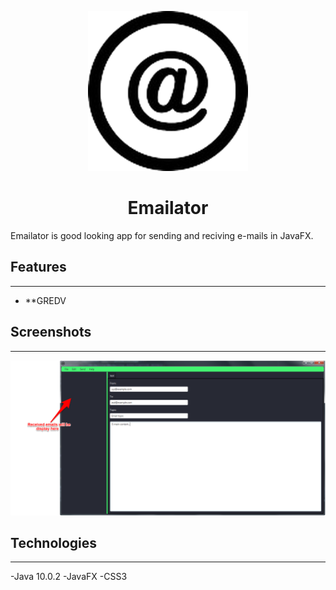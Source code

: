 <p align="center">
  <img src="/src/img/icon.png" width="256">
</p>

<div align="center">
  <h1>Emailator</h1>
</div>  

Emailator is good looking app for sending and reciving e-mails in JavaFX.

## Features
---
- **GREDV
## Screenshots
---
<img src="/src/img/mainWindow2.png" width="pixels">

## Technologies
---
-Java 10.0.2
-JavaFX
-CSS3
